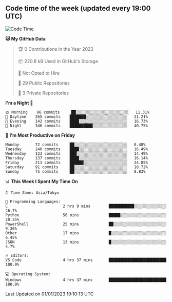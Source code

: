 ## Code time of the week (updated every 19:00 UTC)

<!--START_SECTION:waka-->
![Code Time](http://img.shields.io/badge/Code%20Time-1%2C459%20hrs%2042%20mins-blue)

**🐱 My GitHub Data** 

> 🏆 0 Contributions in the Year 2023
 > 
> 📦 220.8 kB Used in GitHub's Storage 
 > 
> 🚫 Not Opted to Hire
 > 
> 📜 29 Public Repositories 
 > 
> 🔑 3 Private Repositories  
 > 
**I'm a Night 🦉** 

```text
🌞 Morning    96 commits     ██░░░░░░░░░░░░░░░░░░░░░░░   11.31% 
🌆 Daytime    265 commits    ███████░░░░░░░░░░░░░░░░░░   31.21% 
🌃 Evening    142 commits    ████░░░░░░░░░░░░░░░░░░░░░   16.73% 
🌙 Night      346 commits    ██████████░░░░░░░░░░░░░░░   40.75%

```
📅 **I'm Most Productive on Friday** 

```text
Monday       72 commits     ██░░░░░░░░░░░░░░░░░░░░░░░   8.48% 
Tuesday      140 commits    ████░░░░░░░░░░░░░░░░░░░░░   16.49% 
Wednesday    123 commits    ███░░░░░░░░░░░░░░░░░░░░░░   14.49% 
Thursday     137 commits    ████░░░░░░░░░░░░░░░░░░░░░   16.14% 
Friday       211 commits    ██████░░░░░░░░░░░░░░░░░░░   24.85% 
Saturday     91 commits     ██░░░░░░░░░░░░░░░░░░░░░░░   10.72% 
Sunday       75 commits     ██░░░░░░░░░░░░░░░░░░░░░░░   8.83%

```


📊 **This Week I Spent My Time On** 

```text
⌚︎ Time Zone: Asia/Tokyo

💬 Programming Languages: 
C                        2 hrs 9 mins        ███████████░░░░░░░░░░░░░░   46.7% 
Python                   56 mins             █████░░░░░░░░░░░░░░░░░░░░   20.35% 
PowerShell               25 mins             ██░░░░░░░░░░░░░░░░░░░░░░░   9.36% 
Other                    17 mins             █░░░░░░░░░░░░░░░░░░░░░░░░   6.45% 
JSON                     13 mins             █░░░░░░░░░░░░░░░░░░░░░░░░   4.7%

🔥 Editors: 
VS Code                  4 hrs 37 mins       █████████████████████████   100.0%

💻 Operating System: 
Windows                  4 hrs 37 mins       █████████████████████████   100.0%

```


 Last Updated on 01/01/2023 19:10:13 UTC
<!--END_SECTION:waka-->